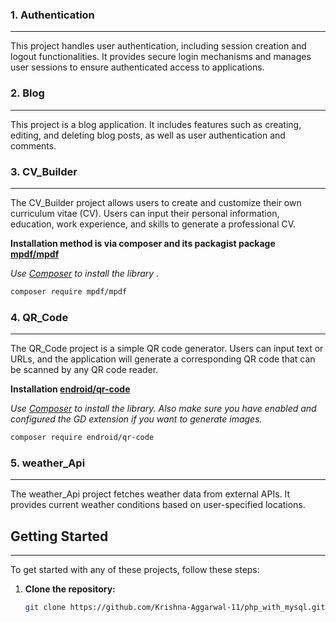 
### 1. Authentication
---

This project handles user authentication, including session creation and logout functionalities. It provides secure login mechanisms and manages user sessions to ensure authenticated access to applications.

### 2. Blog
---

This project is a blog application. It includes features such as creating, editing, and deleting blog posts, as well as user authentication and comments.

### 3. CV_Builder
---

The CV_Builder project allows users to create and customize their own curriculum vitae (CV). Users can input their personal information, education, work experience, and skills to generate a professional CV.

 **Installation method is via composer and its packagist package [mpdf/mpdf](https://mpdf.github.io/)**
 
 *Use [Composer](https://getcomposer.org/) to install the library .*

 ```sh
 composer require mpdf/mpdf
 ``` 

### 4. QR_Code
---

The QR_Code project is a simple QR code generator. Users can input text or URLs, and the application will generate a corresponding QR code that can be scanned by any QR code reader.

**Installation [endroid/qr-code](https://github.com/endroid/qr-code)**

*Use [Composer](https://getcomposer.org/) to install the library. Also make sure you have enabled and configured the GD extension if you want to generate images.*

 ```sh
 composer require endroid/qr-code
 ``` 


### 5. weather_Api
---

The weather_Api project fetches weather data from external APIs. It provides current weather conditions based on user-specified locations.

## Getting Started
---
To get started with any of these projects, follow these steps:

1. **Clone the repository:**
   ```sh
   git clone https://github.com/Krishna-Aggarwal-11/php_with_mysql.git
   
